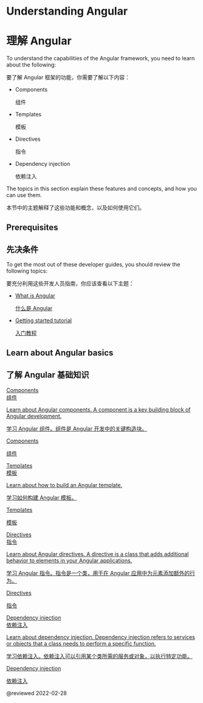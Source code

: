 # Understanding Angular

# 理解 Angular

To understand the capabilities of the Angular framework, you need to learn about the following:

要了解 Angular 框架的功能，你需要了解以下内容：

* Components

  组件

* Templates

  模板

* Directives

  指令

* Dependency injection

  依赖注入

The topics in this section explain these features and concepts, and how you can use them.

本节中的主题解释了这些功能和概念，以及如何使用它们。

## Prerequisites

## 先决条件

To get the most out of these developer guides, you should review the following topics:

要充分利用这些开发人员指南，你应该查看以下主题：

* [What is Angular][AioGuideWhatIsAngular]

  [什么是 Angular][AioGuideWhatIsAngular]

* [Getting started tutorial][AioStart]

  [入门教程][AioStart]

## Learn about Angular basics

## 了解 Angular 基础知识

<div class="card-container">
  <a href="guide/component-overview" class="docs-card" title="Components">
    <section>Components</section>
    <section>组件</section>
    <p>Learn about Angular components. A component is a key building block of Angular development.</p>
    <p>学习 Angular 组件。组件是 Angular 开发中的关键构造块。</p>
    <p class="card-footer">Components</p>
    <p class="card-footer">组件</p>
  </a>
  <a href="guide/template-syntax" class="docs-card" title="Templates">
    <section>Templates</section>
    <section>模板</section>
    <p>Learn about how to build an Angular template.</p>
    <p>学习如何构建 Angular 模板。</p>
    <p class="card-footer">Templates</p>
    <p class="card-footer">模板</p>
  </a>
  <a href="guide/built-in-directives" class="docs-card" title="Directives">
    <section>Directives</section>
    <section>指令</section>
    <p>Learn about Angular directives. A directive is a class that adds additional behavior to elements in your Angular applications.</p>
    <p>学习 Angular 指令。指令是一个类，用于在 Angular 应用中为元素添加额外的行为。</p>
    <p class="card-footer">Directives</p>
    <p class="card-footer">指令</p>
  </a>
  <a href="guide/dependency-injection" class="docs-card" title="Dependency injection">
    <section>Dependency injection</section>
    <section>依赖注入</section>
    <p>Learn about dependency injection. Dependency injection refers to services or objects that a class needs to perform a specific function.</p>
    <p>学习依赖注入。依赖注入可以引用某个类所需的服务或对象，以执行特定功能。</p>
    <p class="card-footer">Dependency injection</p>
    <p class="card-footer">依赖注入</p>
  </a>
  <!-- <a href="guide/rendering-overview" class="docs-card" title="Angular service worker developer guide">
    <section>Rendering</section>
    <p>Learn how about server-side rendering and pre-rendering using Angular Universal.</p>
    <p class="card-footer">Angular Universal</p>
  </a> -->
</div>

<!-- links -->

[AioGuideWhatIsAngular]: guide/what-is-angular "What is Angular\? | Angular"

[AioStart]: start "Getting started with Angular | Angular"

<!-- external links -->

<!-- end links -->

@reviewed 2022-02-28
